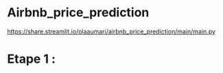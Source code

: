 # Airbnb_price_prediction

https://share.streamlit.io/olaaumari/airbnb_price_prediction/main/main.py

# Etape 1 :
